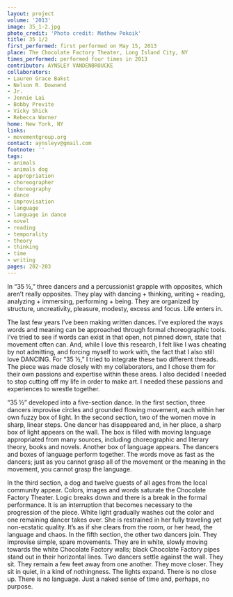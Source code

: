 ```yaml
---
layout: project
volume: '2013'
image: 35_1-2.jpg
photo_credit: 'Photo credit: Mathew Pokoik'
title: 35 1/2
first_performed: first performed on May 15, 2013
place: The Chocolate Factory Theater, Long Island City, NY
times_performed: performed four times in 2013
contributor: AYNSLEY VANDENBROUCKE
collaborators:
- Lauren Grace Bakst
- Nelson R. Downend
- Jr.
- Jennie Lai
- Bobby Previte
- Vicky Shick
- Rebecca Warner
home: New York, NY
links:
- movementgroup.org
contact: aynsleyv@gmail.com
footnote: ''
tags:
- animals
- animals dog
- appropriation
- choreographer
- choreography
- dance
- improvisation
- language
- language in dance
- novel
- reading
- temporality
- theory
- thinking
- time
- writing
pages: 202-203
---
```


In “35 ½,” three dancers and a percussionist grapple with opposites, which aren’t really opposites. They play with dancing + thinking, writing + reading, analyzing + immersing, performing + being. They are organized by structure, uncreativity, pleasure, modesty, excess and focus. Life enters in.

The last few years I’ve been making written dances. I’ve explored the ways words and meaning can be approached through formal choreographic tools. I’ve tried to see if words can exist in that open, not pinned down, state that movement often can. And, while I love this research, I felt like I was cheating by not admitting, and forcing myself to work with, the fact that I also still love DANCING. For “35 ½,” I tried to integrate these two different threads. The piece was made closely with my collaborators, and I chose them for their own passions and expertise within these areas. I also decided I needed to stop cutting off my life in order to make art. I needed these passions and experiences to wrestle together.

“35 ½” developed into a five-section dance. In the first section, three dancers improvise circles and grounded flowing movement, each within her own fuzzy box of light. In the second section, two of the women move in sharp, linear steps. One dancer has disappeared and, in her place, a sharp box of light appears on the wall. The box is filled with moving language appropriated from many sources, including choreographic and literary theory, books and novels. Another box of language appears. The dancers and boxes of language perform together. The words move as fast as the dancers; just as you cannot grasp all of the movement or the meaning in the movement, you cannot grasp the language.

In the third section, a dog and twelve guests of all ages from the local community appear. Colors, images and words saturate the Chocolate Factory Theater. Logic breaks down and there is a break in the formal performance. It is an interruption that becomes necessary to the progression of the piece. White light gradually washes out the color and one remaining dancer takes over. She is restrained in her fully traveling yet non-ecstatic quality. It’s as if she clears from the room, or her head, the language and chaos. In the fifth section, the other two dancers join. They improvise simple, spare movements. They are in white, slowly moving towards the white Chocolate Factory walls; black Chocolate Factory pipes stand out in their horizontal lines. Two dancers settle against the wall. They sit. They remain a few feet away from one another. They move closer. They sit in quiet, in a kind of nothingness. The lights expand. There is no close up. There is no language. Just a naked sense of time and, perhaps, no purpose.
